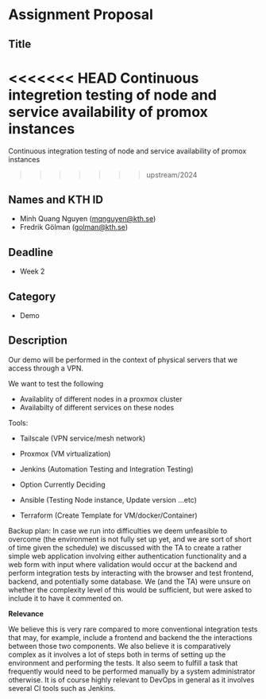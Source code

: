 # Assignment Proposal

## Title

<<<<<<< HEAD
Continuous integretion testing of node and service availability of promox instances
=======
Continuous integration testing of node and service availability of promox instances
>>>>>>> upstream/2024

## Names and KTH ID

  - Minh Quang Nguyen (mqnguyen@kth.se)
  - Fredrik Gölman (golman@kth.se)

## Deadline
- Week 2

## Category
- Demo

## Description

Our demo will be performed in the context of physical servers that we access through a VPN.

We want to test the following
- Availablity of different nodes in a proxmox cluster
- Availabilty of different services on these nodes

Tools:
- Tailscale (VPN service/mesh network)
- Proxmox (VM virtualization)
- Jenkins (Automation Testing and Integration Testing)

- Option Currently Deciding 
- Ansible (Testing Node instance, Update version ...etc)
- Terraform (Create Template for VM/docker/Container)

Backup plan:
In case we run into difficulties we deem unfeasible to overcome (the environment is not fully set up yet, and we are sort of short of time given the schedule) we discussed with the TA to create a rather simple web application involving either authentication functionality and a web form with input where validation would occur at the backend and perform integration tests by interacting with the browser and test frontend, backend, and potentially some database. We (and the TA) were unsure on whether the complexity level of this would be sufficient, but were asked to include it to have it commented on.

**Relevance**

We believe this is very rare compared to more conventional integration tests that may, for example, include a frontend and backend the the interactions between those two components. We also believe it is comparatively complex as it involves a lot of steps both in terms of setting up the environment and performing the tests. It also seem to fulfill a task that frequently would need to be performed manually by a system administrator otherwise. It is of course highly relevant to DevOps in general as it involves several CI tools such as Jenkins.
